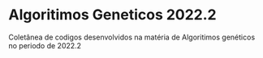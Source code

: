 # Algoritimos Geneticos 2022.2

Coletânea de codigos desenvolvidos na matéria de Algoritimos genéticos no periodo de 2022.2

